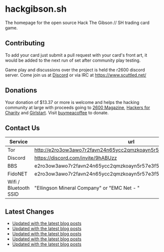 # hackgibson.sh
The homepage for the open source Hack The Gibson // SH trading card game.


## Contributing

To add your card just submit a pull request with your card's front art, it would be added to the next run of set after community play testing.

Game play and discussions over the project is held the r2600 discord server. Come join us at [Discord](https://discord.com/invite/9hABUzz) or via IRC at https://www.scuttled.net/


## Donations

Your donation of $13.37 or more is welcome and helps the hacking community at large with proceeds going to [2600 Magazine](https://2600.com/), [Hackers for Charity](https://hackersforcharity.org) and [Girlstart](https://girlstart.org).  Visit [buymeacoffee](https://www.buymeacoffee.com/hackgibson.sh) to donate.


## Contact Us

Service | url
-|-
Tor | http://e2ro3ow3awo7r2favn24n65ycc2qmzkoayn5r57e3f56nvjwdcgg32ad.onion
Discord | https://discord.com/invite/9hABUzz
BBS | e2ro3ow3awo7r2favn24n65ycc2qmzkoayn5r57e3f56nvjwdcgg32ad.onion:23
FidoNET | e2ro3ow3awo7r2favn24n65ycc2qmzkoayn5r57e3f56nvjwdcgg32ad.onion:24554
Wifi / Bluetooth SSID | "Ellingson Mineral Company" or "EMC Net - <fidonet address>"

## Latest Changes
<!-- BLOG-POST-LIST:START -->
- [Updated with the latest blog posts](https://github.com/DFW2600/hackgibson.sh/commit/8ce7ba2da8e077a66644f8508c98d81eb3c7b5a1)
- [Updated with the latest blog posts](https://github.com/DFW2600/hackgibson.sh/commit/794dfba210cef66aba6431ae8bc612b31434f8f6)
- [Updated with the latest blog posts](https://github.com/DFW2600/hackgibson.sh/commit/796a8d9688b9c3416db8d4e130b549c7e4c35f29)
- [Updated with the latest blog posts](https://github.com/DFW2600/hackgibson.sh/commit/379fc0049b7e91cbe7713bda3e98c9e57d925116)
- [Updated with the latest blog posts](https://github.com/DFW2600/hackgibson.sh/commit/977e625e4154de9bedad6e1471fc8d7c14423ed6)
<!-- BLOG-POST-LIST:END -->
